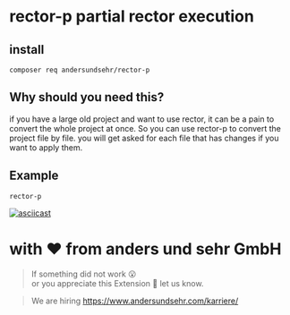 # rector-p partial rector execution

## install

`composer req andersundsehr/rector-p`

## Why should you need this?

if you have a large old project and want to use rector, it can be a pain to convert the whole project at once.
So you can use rector-p to convert the project file by file.
you will get asked for each file that has changes if you want to apply them.

## Example

`rector-p`

[![asciicast](https://asciinema.org/a/671145.png)](https://asciinema.org/a/671145)



# with ♥️ from anders und sehr GmbH

> If something did not work 😮  
> or you appreciate this Extension 🥰 let us know.

> We are hiring https://www.andersundsehr.com/karriere/

